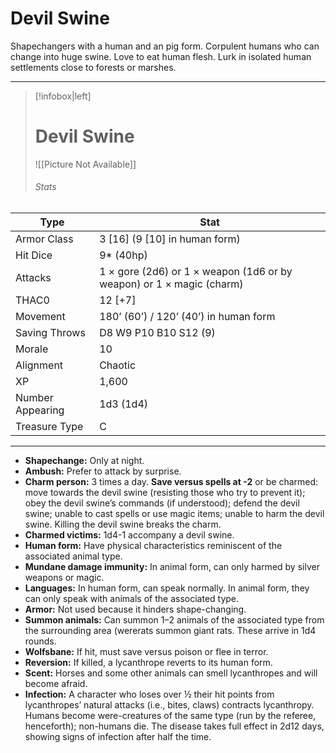 # Devil Swine

Shapechangers with a human and an pig form. Corpulent humans who can change into huge swine. Love to eat human flesh. Lurk in isolated human settlements close to forests or marshes.

------
> [!infobox|left] 
>  # Devil Swine
>  ![[Picture Not Available]] 
>  ###### Stats 
| Type                    | Stat        |
| ---------------- | ------------------------------ | 
| Armor Class     | 3 [16] (9 [10] in human form)                                |
| Hit Dice         | 9* (40hp)                                                    |
| Attacks          | 1 × gore (2d6) or 1 × weapon (1d6 or by weapon) or 1 × magic (charm) |
| THAC0            | 12 [+7]                                                      |
| Movement         | 180’ (60’) / 120’ (40’) in human form                        |
| Saving Throws    | D8 W9 P10 B10 S12 (9)                                        |
| Morale           | 10                                                           |
| Alignment        | Chaotic                                                      |
| XP               | 1,600                                                        |
| Number Appearing | 1d3 (1d4)                                                    |
| Treasure Type    | C                                                            |

------

- **Shapechange:** Only at night.
- **Ambush:** Prefer to attack by surprise.
- **Charm person:** 3 times a day. **Save versus spells at -2** or be charmed: move towards the devil swine (resisting those who try to prevent it); obey the devil swine’s commands (if understood); defend the devil swine; unable to cast spells or use magic items; unable to harm the devil swine. Killing the devil swine breaks the charm.
- **Charmed victims:** 1d4-1 accompany a devil swine.
- **Human form:** Have physical characteristics reminiscent of the associated animal type.
- **Mundane damage immunity:** In animal form, can only harmed by silver weapons or magic.
- **Languages:** In human form, can speak normally. In animal form, they can only speak with animals of the associated type.
- **Armor:** Not used because it hinders shape-changing.
- **Summon animals:** Can summon 1–2 animals of the associated type from the surrounding area (wererats summon giant rats. These arrive in 1d4 rounds.
- **Wolfsbane:** If hit, must save versus poison or flee in terror.
- **Reversion:** If killed, a lycanthrope reverts to its human form.
- **Scent:** Horses and some other animals can smell lycanthropes and will become afraid.
- **Infection:** A character who loses over ½ their hit points from lycanthropes’ natural attacks (i.e., bites, claws) contracts lycanthropy. Humans become were-creatures of the same type (run by the referee, henceforth); non-humans die. The disease takes full effect in 2d12 days, showing signs of infection after half the time.